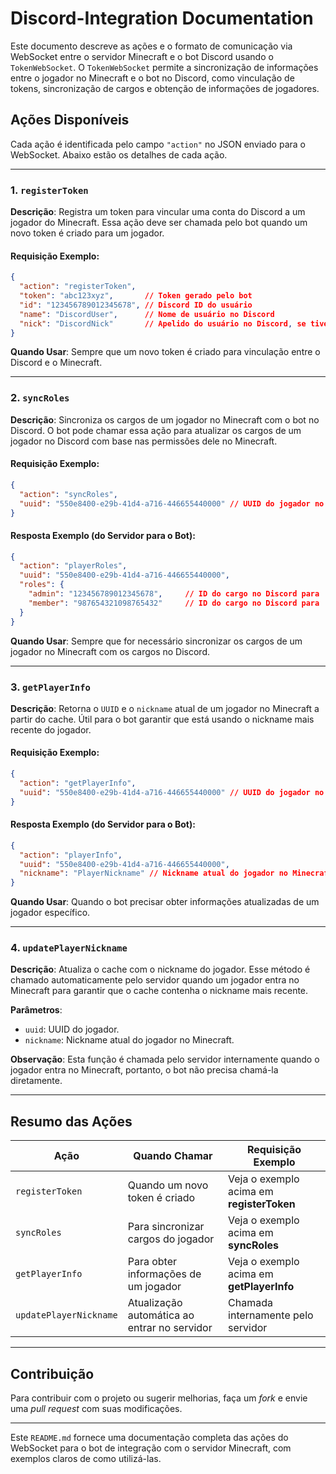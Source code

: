 # Discord-Integration Documentation

Este documento descreve as ações e o formato de comunicação via WebSocket entre o servidor Minecraft e o bot Discord usando o `TokenWebSocket`. O `TokenWebSocket` permite a sincronização de informações entre o jogador no Minecraft e o bot no Discord, como vinculação de tokens, sincronização de cargos e obtenção de informações de jogadores.

## Ações Disponíveis

Cada ação é identificada pelo campo `"action"` no JSON enviado para o WebSocket. Abaixo estão os detalhes de cada ação.

---

### 1. `registerToken`

**Descrição**: Registra um token para vincular uma conta do Discord a um jogador do Minecraft. Essa ação deve ser chamada pelo bot quando um novo token é criado para um jogador.

#### Requisição Exemplo:

```json
{
  "action": "registerToken",
  "token": "abc123xyz",       // Token gerado pelo bot
  "id": "123456789012345678", // Discord ID do usuário
  "name": "DiscordUser",      // Nome de usuário no Discord
  "nick": "DiscordNick"       // Apelido do usuário no Discord, se tiver
}
```

**Quando Usar**: Sempre que um novo token é criado para vinculação entre o Discord e o Minecraft.

---

### 2. `syncRoles`

**Descrição**: Sincroniza os cargos de um jogador no Minecraft com o bot no Discord. O bot pode chamar essa ação para atualizar os cargos de um jogador no Discord com base nas permissões dele no Minecraft.

#### Requisição Exemplo:

```json
{
  "action": "syncRoles",
  "uuid": "550e8400-e29b-41d4-a716-446655440000" // UUID do jogador no Minecraft
}
```

#### Resposta Exemplo (do Servidor para o Bot):

```json
{
  "action": "playerRoles",
  "uuid": "550e8400-e29b-41d4-a716-446655440000",
  "roles": {
    "admin": "123456789012345678",     // ID do cargo no Discord para 'admin'
    "member": "987654321098765432"     // ID do cargo no Discord para 'member'
  }
}
```

**Quando Usar**: Sempre que for necessário sincronizar os cargos de um jogador no Minecraft com os cargos no Discord.

---

### 3. `getPlayerInfo`

**Descrição**: Retorna o `UUID` e o `nickname` atual de um jogador no Minecraft a partir do cache. Útil para o bot garantir que está usando o nickname mais recente do jogador.

#### Requisição Exemplo:

```json
{
  "action": "getPlayerInfo",
  "uuid": "550e8400-e29b-41d4-a716-446655440000" // UUID do jogador no Minecraft
}
```

#### Resposta Exemplo (do Servidor para o Bot):

```json
{
  "action": "playerInfo",
  "uuid": "550e8400-e29b-41d4-a716-446655440000",
  "nickname": "PlayerNickname" // Nickname atual do jogador no Minecraft
}
```

**Quando Usar**: Quando o bot precisar obter informações atualizadas de um jogador específico.

---

### 4. `updatePlayerNickname`

**Descrição**: Atualiza o cache com o nickname do jogador. Esse método é chamado automaticamente pelo servidor quando um jogador entra no Minecraft para garantir que o cache contenha o nickname mais recente.

**Parâmetros**:

- `uuid`: UUID do jogador.
- `nickname`: Nickname atual do jogador no Minecraft.

**Observação**: Esta função é chamada pelo servidor internamente quando o jogador entra no Minecraft, portanto, o bot não precisa chamá-la diretamente.

---

## Resumo das Ações

| Ação            | Quando Chamar                        | Requisição Exemplo                                      |
|-----------------|-------------------------------------|--------------------------------------------------------|
| `registerToken` | Quando um novo token é criado       | Veja o exemplo acima em **registerToken**              |
| `syncRoles`     | Para sincronizar cargos do jogador  | Veja o exemplo acima em **syncRoles**                  |
| `getPlayerInfo` | Para obter informações de um jogador| Veja o exemplo acima em **getPlayerInfo**              |
| `updatePlayerNickname` | Atualização automática ao entrar no servidor | Chamada internamente pelo servidor                     |

---

## Contribuição

Para contribuir com o projeto ou sugerir melhorias, faça um *fork* e envie uma *pull request* com suas modificações.

---

Este `README.md` fornece uma documentação completa das ações do WebSocket para o bot de integração com o servidor Minecraft, com exemplos claros de como utilizá-las.
